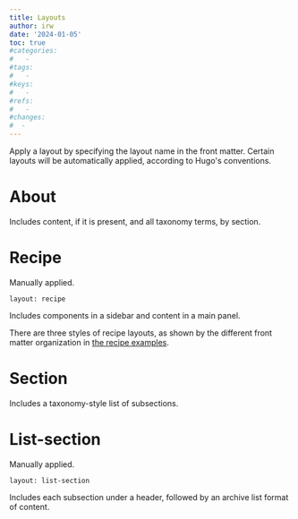 ```yaml
---
title: Layouts
author: irw
date: '2024-01-05'
toc: true
#categories:
#   - 
#tags:
#   - 
#keys:
#   - 
#refs:
#   - 
#changes:
#  - 
---
```


Apply a layout by specifying the layout name in the front matter. Certain layouts will be automatically applied, according to Hugo's conventions.


# About

Includes content, if it is present, and all taxonomy terms, by section.


# Recipe

Manually applied.

```
layout: recipe
```

Includes components in a sidebar and content in a main panel.

There are three styles of recipe layouts, as shown by the different front matter organization in [the recipe examples](/recipe-examples/).


# Section

Includes a taxonomy-style list of subsections.

# List-section

Manually applied.

```
layout: list-section
```

Includes each subsection under a header, followed by an archive list format of content.